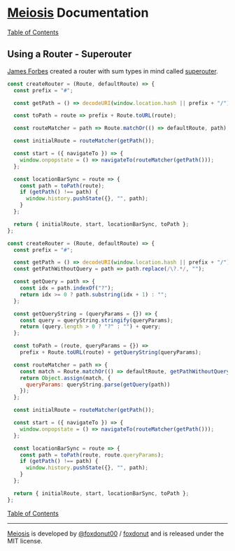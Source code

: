 # [Meiosis](https://meiosis.js.org) Documentation

[Table of Contents](toc.html)

## Using a Router - Superouter

[James Forbes](https://james-forbes.com/) created a router with sum types in mind called
[superouter](https://gitlab.com/harth/superouter).

```javascript
const createRouter = (Route, defaultRoute) => {
  const prefix = "#";

  const getPath = () => decodeURI(window.location.hash || prefix + "/").substring(prefix.length);

  const toPath = route => prefix + Route.toURL(route);

  const routeMatcher = path => Route.matchOr(() => defaultRoute, path);

  const initialRoute = routeMatcher(getPath());

  const start = ({ navigateTo }) => {
    window.onpopstate = () => navigateTo(routeMatcher(getPath()));
  };

  const locationBarSync = route => {
    const path = toPath(route);
    if (getPath() !== path) {
      window.history.pushState({}, "", path);
    }
  };

  return { initialRoute, start, locationBarSync, toPath };
};
```

```javascript
const createRouter = (Route, defaultRoute) => {
  const prefix = "#";

  const getPath = () => decodeURI(window.location.hash || prefix + "/").substring(prefix.length);
  const getPathWithoutQuery = path => path.replace(/\?.*/, "");

  const getQuery = path => {
    const idx = path.indexOf("?");
    return idx >= 0 ? path.substring(idx + 1) : "";
  };

  const getQueryString = (queryParams = {}) => {
    const query = queryString.stringify(queryParams);
    return (query.length > 0 ? "?" : "") + query;
  };

  const toPath = (route, queryParams = {}) =>
    prefix + Route.toURL(route) + getQueryString(queryParams);

  const routeMatcher = path => {
    const match = Route.matchOr(() => defaultRoute, getPathWithoutQuery(path));
    return Object.assign(match, {
      queryParams: queryString.parse(getQuery(path))
    });
  };

  const initialRoute = routeMatcher(getPath());

  const start = ({ navigateTo }) => {
    window.onpopstate = () => navigateTo(routeMatcher(getPath()));
  };

  const locationBarSync = route => {
    const path = toPath(route, route.queryParams);
    if (getPath() !== path) {
      window.history.pushState({}, "", path);
    }
  };

  return { initialRoute, start, locationBarSync, toPath };
};
```

[Table of Contents](toc.html)

-----

[Meiosis](https://meiosis.js.org) is developed by [@foxdonut00](http://twitter.com/foxdonut00) / [foxdonut](https://github.com/foxdonut) and is released under the MIT license.
